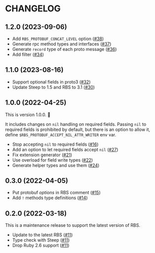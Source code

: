 # CHANGELOG

## 1.2.0 (2023-09-06)

* Add `RBS_PROTOBUF_CONCAT_LEVEL` option ([#38](https://github.com/square/rbs_protobuf/pull/38))
* Generate rpc method types and interfaces ([#37](https://github.com/square/rbs_protobuf/pull/37))
* Generate `record` type of each proto message ([#36](https://github.com/square/rbs_protobuf/pull/36))
* Add filter ([#34](https://github.com/square/rbs_protobuf/pull/34))

## 1.1.0 (2023-08-16)

* Support optional fields in proto3 ([\#32](https://github.com/square/rbs_protobuf/pull/32))
* Update Steep to 1.5 and RBS to 3.1 ([\#30](https://github.com/square/rbs_protobuf/pull/30))

## 1.0.0 (2022-04-25)

This is version 1.0.0. 🎉

It includes changes on `nil` handling on required fields. Passing `nil` to required fields is prohibited by default, but there is an option to allow it, define `$RBS_PROTOBUF_ACCEPT_NIL_ATTR_WRITER` env var.

* Stop accepting `nil` to required fields ([\#16](https://github.com/square/rbs_protobuf/pull/16))
* Add an option to let required fields accept `nil` ([\#27](https://github.com/square/rbs_protobuf/pull/27))
* Fix extension generator ([\#21](https://github.com/square/rbs_protobuf/pull/21))
* Use overload for field write types ([\#22](https://github.com/square/rbs_protobuf/pull/22))
* Generate helper types and use them ([\#24](https://github.com/square/rbs_protobuf/pull/24))

## 0.3.0 (2022-04-05)

* Put protobuf _options_ in RBS comment ([\#15](https://github.com/square/rbs_protobuf/pull/15))
* Add `!` methods type definitions ([\#14](https://github.com/square/rbs_protobuf/pull/14))

## 0.2.0 (2022-03-18)

This is a maintenance release to support the latest version of RBS.

* Update to the latest RBS ([#11](https://github.com/square/rbs_protobuf/pull/11))
* Type check with Steep ([#11](https://github.com/square/rbs_protobuf/pull/11))
* Drop Ruby 2.6 support ([#11](https://github.com/square/rbs_protobuf/pull/11))

